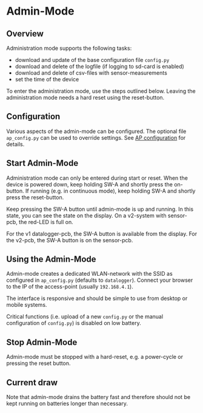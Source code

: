 Admin-Mode
==========

Overview
--------

Administration mode supports the following tasks:

  - download and update of the base configuration file `config.py`
  - download and delete of the logfile (if logging to sd-card is enabled)
  - download and delete of csv-files with sensor-measurements
  - set the time of the device

To enter the administration mode, use the steps outlined below. Leaving
the administration mode needs a hard reset using the reset-button.


Configuration
-------------

Various aspects of the admin-mode can be configured. The optional
file `ap_config.py` can be used to override settings. See
[AP configuration](./ap_config.md) for details.


Start Admin-Mode
----------------

Administration mode can only be entered during start or reset. When the
device is powered down, keep holding SW-A and shortly press the on-button.
If running (e.g. in continuous mode), keep holding SW-A and shortly press
the reset-button.

Keep pressing the SW-A button until admin-mode is up and running. In
this state, you can see the state on the display. On a v2-system with
sensor-pcb, the red-LED is full on.

For the v1 datalogger-pcb, the SW-A button is available from the display.
For the v2-pcb, the SW-A button is on the sensor-pcb.


Using the Admin-Mode
--------------------

Admin-mode creates a dedicated WLAN-network with the SSID as
configured in `ap_config.py` (defaults to `datalogger`). Connect your
browser to the IP of the access-point (usually `192.168.4.1`).

The interface is responsive and should be simple to use from desktop
or mobile systems.

Critical functions (i.e. upload of a new `config.py` or the manual
configuration of `config.py`) is disabled on low battery.


Stop Admin-Mode
---------------

Admin-mode must be stopped with a hard-reset, e.g. a power-cycle or
pressing the reset button.


Current draw
------------

Note that admin-mode drains the battery fast and therefore should not
be kept running on batteries longer than necessary.
